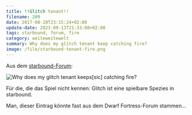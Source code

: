 ```yaml
---
title: !!Glitch tenant!!
filename: 209
date: 2017-08-28T23:15:24+02:00
update-date: 2023-09-13T21:33:00+02:00
tags: starbound, forum, fire
category: weiteweitewelt
summary: Why does my glitch tenant keep catching fire?
image: /file/starbound-tenant-fire.png
---
```

Aus dem [starbound-Forum](https://community.playstarbound.com/threads/why-does-my-glitch-tenant-keeps-catching-fire.103720/):

![Why does my glitch tenant keeps[sic] catching fire?](/file/starbound-tenant-fire.png)

Für die, die das Spiel nicht kennen: Glitch ist eine spielbare Spezies in starbound.

Man, dieser Eintrag könnte fast aus dem Dwarf Fortress-Forum stammen…

